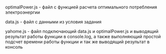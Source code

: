 optimalPower.js - файл с функцией расчета оптимального потребления электроэнергии

data.js - файл с данными из условия задания

yahome.js - файл подключающий data.js и optimalPower.js и выводящий результат работы функции в console.log, а также выполняющий простой подсчет времени работы функции и так же выводящий результат в консоль

